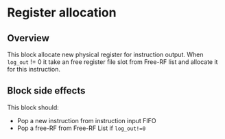# Register allocation

## Overview

This block allocate new physical register for instruction output. When `log_out` != 0 it take an free register file slot
from Free-RF list and allocate it for this instruction.

## Block side effects

This block should:
- Pop a new instruction from instruction input FIFO
- Pop a free-RF from Free-RF List if `log_out!=0` 
